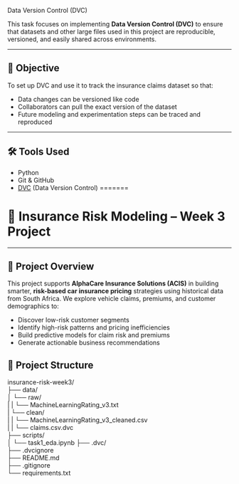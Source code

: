 Data Version Control (DVC)

This task focuses on implementing **Data Version Control (DVC)** to ensure that datasets and other large files used in this project are reproducible, versioned, and easily shared across environments.

---

## 🎯 Objective

To set up DVC and use it to track the insurance claims dataset so that:
- Data changes can be versioned like code
- Collaborators can pull the exact version of the dataset
- Future modeling and experimentation steps can be traced and reproduced

---

## 🛠 Tools Used

- Python
- Git & GitHub
- [DVC](https://dvc.org/) (Data Version Control)
=======
# 🚗 Insurance Risk Modeling – Week 3 Project  
---

## 🧭 Project Overview

This project supports **AlphaCare Insurance Solutions (ACIS)** in building smarter, **risk-based car insurance pricing** strategies using historical data from South Africa. We explore vehicle claims, premiums, and customer demographics to:
- Discover low-risk customer segments
- Identify high-risk patterns and pricing inefficiencies
- Build predictive models for claim risk and premiums
- Generate actionable business recommendations



## 📁 Project Structure
insurance-risk-week3/  
├── data/  
│   └── raw/  
|   |   └── MachineLearningRating_v3.txt  
|   └── clean/  
|   |   └── MachineLearningRating_v3_cleaned.csv    
|   |   └── claims.csv.dvc   
├── scripts/  
│   └── task1_eda.ipynb 
├── .dvc/  
├── .dvcignore   
├── README.md  
├── .gitignore  
└── requirements.txt
